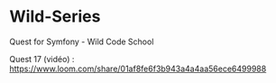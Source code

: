 # Wild-Series
Quest for Symfony - Wild Code School

Quest 17 (vidéo) : https://www.loom.com/share/01af8fe6f3b943a4a4aa56ece6499988